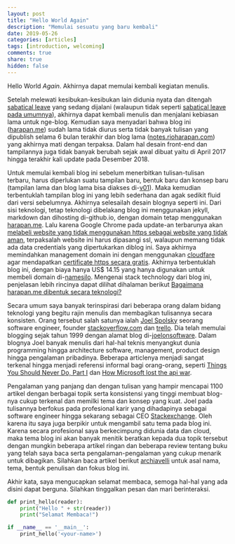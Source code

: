```yaml
---
layout: post
title: "Hello World Again"
description: "Memulai sesuatu yang baru kembali"
date: 2019-05-26
categories: [articles]
tags: [introduction, welcoming]
comments: true
share: true
hidden: false
---
```


Hello World *Again*. Akhirnya dapat memulai kembali kegiatan menulis.

Setelah melewati kesibukan-kesibukan lain didunia nyata dan ditengah [sabatical leave](blog/sabatical-leave/) yang sedang dijalani (walaupun tidak seperti [sabatical leave pada umumnya](https://www.thebalancecareers.com/why-employers-should-consider-sabbatical-leave-programs-4171929)), akhirnya dapat kembali menulis dan menjalani kebiasan lama untuk nge-blog. Kemudian saya menyadari bahwa blog ini ([harapan.me](https://www.harapan.me)) sudah lama tidak diurus serta tidak banyak tulisan yang dipublish selama 6 bulan terakhir dan blog lama ([notes.rioharapan.com](http://notes.rioharapan.com)) yang akhirnya mati dengan terpaksa. Dalam hal desain front-end dan tampilannya juga tidak banyak berubah sejak awal dibuat yaitu di April 2017 hingga terakhir kali update pada Desember 2018.

Untuk memulai kembali blog ini sebelum menerbitkan tulisan-tulisan terbaru, harus diperlukan suatu tampilan baru, bentuk baru dan konsep baru (tampilan lama dan blog lama bisa diakses di-[v01](https://www.harapan.me)). Maka kemudian terbentuklah tampilan blog ini yang lebih sederhana dan agak sedikit fluid dari versi sebelumnya. Akhirnya selesailah desain blognya seperti ini. Dari sisi teknologi, tetap teknologi dibelakang blog ini menggunakan jekyll, markdown dan dihosting di-github.io, dengan domain tetap menggunakan [harapan.me](https://www.harapan.me). Lalu karena Google Chrome pada update-an terbarunya akan [melabeli website yang tidak menggunakan https sebagai website yang tidak aman](https://security.googleblog.com/2018/02/a-secure-web-is-here-to-stay.html), terpaksalah website ini harus dipasangi ssl, walaupun memang tidak ada data credentials yang dipertukarkan diblog ini. Saya akhirnya memindahkan management domain ini dengan menggunakan [cloudfare](https://www.cloudflare.com/) agar mendapatkan [certificate https secara gratis](https://www.cloudflare.com/ssl/). Akhirnya terbentuklah blog ini, dengan biaya hanya US$ 14.15 yang hanya digunakan untuk membeli domain di-[namesilo](https://www.namesilo.com/pricing.php?rid=43f3493rl). Mengenai stack technology dari blog ini, penjelasan lebih rincinya dapat dilihat dihalaman berikut [Bagaimana harapan.me dibentuk secara teknologi?](/blog/tech-stack-harapan-me/)

Secara umum saya banyak terinspirasi dari beberapa orang dalam bidang teknologi yang begitu rajin menulis dan membagikan tulisannya secara konsisten. Orang tersebut salah satunya ialah [Joel Spolsky](https://en.wikipedia.org/wiki/Joel_Spolsky) seorang software engineer, founder [stackoverflow.com](https://stackoverflow.com/) dan [trello](https://trello.com/). Dia telah memulai blogging sejak tahun 1999 dengan alamat blog di-[joelonsoftware](https://www.joelonsoftware.com). Dalam blognya Joel banyak menulis dari hal-hal teknis menyangkut dunia programming hingga architecture software, management, product design hingga pengalaman pribadinya. Beberapa articlenya menjadi sangat terkenal hingga menjadi referensi informal bagi orang-orang, seperti [Things You Should Never Do, Part I](https://www.joelonsoftware.com/2000/04/06/things-you-should-never-do-part-i/) dan [How Microsoft lost the api war](https://www.joelonsoftware.com/2004/06/13/how-microsoft-lost-the-api-war/).

Pengalaman yang panjang dan dengan tulisan yang hampir mencapai 1100 artikel dengan berbagai topik serta konsistensi yang tinggi membuat blog-nya cukup terkenal dan memilki tema dan konsep yang kuat. Joel pada tulisannya berfokus pada profesional karir yang dihadapinya sebagai software engineer hingga sekarang sebagai CEO [Stackexchange](https://stackexchange.com/). Oleh karena itu saya juga berpikir untuk mengambil satu tema pada blog ini. Karena secara profesional saya berkecimpung didunia data dan cloud, maka tema blog ini akan banyak menitik beratkan kepada dua topik tersebut dengan mungkin beberapa artikel ringan dan beberapa review tentang buku yang telah saya baca serta pengalaman-pengalaman yang cukup menarik untuk dibagikan. Silahkan baca artikel berikut [archiavelli](blog/archiavelli/) untuk asal nama, tema, bentuk penulisan dan fokus blog ini.

Akhir kata, saya mengucapkan selamat membaca, semoga hal-hal yang ada disini dapat berguna. Silahkan tinggalkan pesan dan mari berinteraksi. 

```python
def print_hello(reader):
	print("Hello " + str(reader))
	print("Selamat Membaca!")

if __name__ == '__main__':
	print_hello('<your-name>')
```

